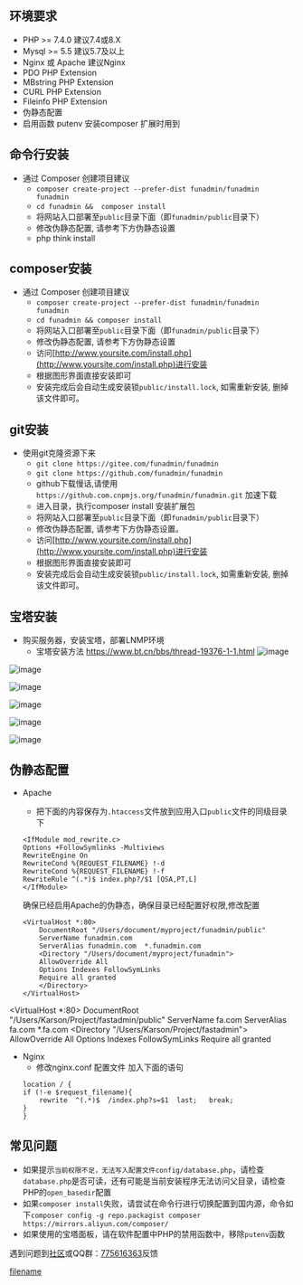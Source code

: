 ## 环境要求
* PHP >= 7.4.0  建议7.4或8.X
* Mysql >= 5.5  建议5.7及以上
*  Nginx  或 Apache 建议Nginx
* PDO PHP Extension
* MBstring PHP Extension
* CURL PHP Extension
* Fileinfo PHP Extension
* 伪静态配置
* 启用函数 putenv 安装composer 扩展时用到

## 命令行安装
* 通过 Composer 创建项目建议
	* ```composer create-project --prefer-dist funadmin/funadmin funadmin```
	* ``` cd funadmin &&  composer install  ```
	*  将网站入口部署至`public`目录下面（即`funadmin/public`目录下）
	*  修改伪静态配置, 请参考下方伪静态设置
	*  php think install 



## composer安装
* 通过 Composer 创建项目建议
	* ```composer create-project --prefer-dist funadmin/funadmin funadmin```
	* ```cd funadmin && composer install  ```
	*  将网站入口部署至`public`目录下面（即`funadmin/public`目录下）
	*  修改伪静态配置, 请参考下方伪静态设置
	*  访问[http://www.yoursite.com/install.php](http://www.yoursite.com/install.php)进行安装
	*  根据图形界面直接安装即可
	*  安装完成后会自动生成安装锁`public/install.lock`, 如需重新安装, 删掉该文件即可。

## git安装
*   使用git克隆资源下来
    *  `git clone https://gitee.com/funadmin/funadmin`
    *  `git clone https://github.com/funadmin/funadmin`
    *  github下载慢话,请使用 `https://github.com.cnpmjs.org/funadmin/funadmin.git` 加速下载
    *  进入目录，执行composer install 安装扩展包
    *  将网站入口部署至`public`目录下面（即`funadmin/public`目录下）
    *  修改伪静态配置, 请参考下方伪静态设置。
    *  访问[http://www.yoursite.com/install.php](http://www.yoursite.com/install.php)进行安装
    *  根据图形界面直接安装即可
    *  安装完成后会自动生成安装锁`public/install.lock`, 如需重新安装, 删掉该文件即可。

## 宝塔安装
*   购买服务器，安装宝塔，部署LNMP环境
	*   宝塔安装方法 https://www.bt.cn/bbs/thread-19376-1-1.html
![image](https://user-images.githubusercontent.com/65004113/148901865-a1b206db-e812-474b-807d-cd9ea85fea3a.png)

![image](https://user-images.githubusercontent.com/65004113/148900062-cd7e95d0-26c4-44a4-ba8e-33820a9642e5.png)

![image](https://user-images.githubusercontent.com/65004113/148901084-a6d5db64-2c37-4dd7-9d08-72253182cdb1.png)

![image](https://user-images.githubusercontent.com/65004113/148901160-92070765-b745-475a-b03e-b5de82526fc0.png)

![image](https://user-images.githubusercontent.com/65004113/148901171-4f19eced-f8c2-4a95-98a5-80c771800721.png)

![image](https://user-images.githubusercontent.com/65004113/148901407-4dea4d07-7394-4cc7-9131-f75ed238445a.png)
	

## 伪静态配置
* Apache
    * 把下面的内容保存为`.htaccess`文件放到应用入口`public`文件的同级目录下
    ~~~
    <IfModule mod_rewrite.c>
    Options +FollowSymlinks -Multiviews
    RewriteEngine On
    RewriteCond %{REQUEST_FILENAME} !-d
    RewriteCond %{REQUEST_FILENAME} !-f
    RewriteRule ^(.*)$ index.php?/$1 [QSA,PT,L]
    </IfModule>
    ~~~
    
    确保已经启用Apache的伪静态，确保目录已经配置好权限,修改配置

    ```
    <VirtualHost *:80>
	    DocumentRoot "/Users/document/myproject/funadmin/public"
	    ServerName funadmin.com 
	    ServerAlias funadmin.com  *.funadmin.com
	    <Directory "/Users/document/myproject/funadmin">
		AllowOverride All
		Options Indexes FollowSymLinks
		Require all granted
	    </Directory>
    </VirtualHost>
	```
    
<VirtualHost *:80>
    DocumentRoot "/Users/Karson/Project/fastadmin/public"
    ServerName fa.com 
    ServerAlias fa.com *.fa.com
    <Directory "/Users/Karson/Project/fastadmin">
        AllowOverride All
        Options Indexes FollowSymLinks
        Require all granted
    </Directory>
</VirtualHost>
* Nginx
    * 修改nginx.conf 配置文件 加入下面的语句
    ~~~
  location / {
	if (!-e $request_filename){
		rewrite  ^(.*)$  /index.php?s=$1  last;   break;
	}
    }
    ~~~
## 常见问题
*  如果提示`当前权限不足，无法写入配置文件config/database.php`，请检查`database.php`是否可读，还有可能是当前安装程序无法访问父目录，请检查PHP的`open_basedir`配置
*   如果`composer install`失败，请尝试在命令行进行切换配置到国内源，命令如下`composer config -g repo.packagist composer https://mirrors.aliyun.com/composer/`
*  如果使用的宝塔面板，请在软件配置中PHP的禁用函数中，移除`putenv`函数

遇到问题到[社区](https://bbs.funadmin.com/)或QQ群：[775616363](https://jq.qq.com/?_wv=1027&k=RAvbwgRY)反馈

[filename](powered.md ':include')
